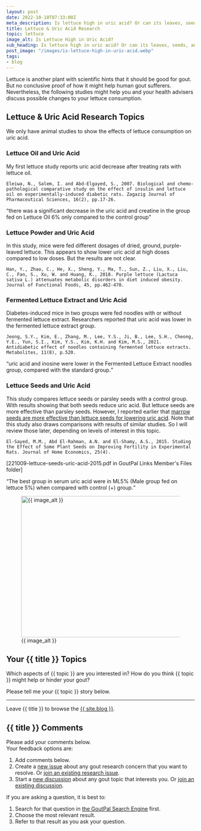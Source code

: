 ```yaml
---
layout: post
date: 2022-10-10T07:33:00Z
meta_description: Is lettuce high in uric acid? Or can its leaves, seeds, and extracts help your gout? Get answers from lettuce & uric acid science.
title: Lettuce & Uric Acid Research
topic: lettuce
image_alt: Is Lettuce High in Uric Acid?
sub_heading: Is lettuce high in uric acid? Or can its leaves, seeds, and extracts help your gout?
post_image: "/images/is-lettuce-high-in-uric-acid.webp"
tags:
- blog
---
```


<p>Lettuce is another plant with scientific hints that it should be good for gout. But no conclusive proof of how it might help human gout sufferers. Nevertheless, the following studies might help you and your health advisers discuss possible changes to your lettuce consumption.</p>
<h2 id="lettuceuricacidresearchtopics">Lettuce &amp; Uric Acid Research Topics</h2>
<p>We only have animal studies to show the effects of lettuce consumption on uric acid.</p>
<h3 id="oil">Lettuce Oil and Uric Acid</h3>
<p>My first lettuce study reports uric acid decrease after treating rats with lettuce oil.</p>
<p><code>Eleiwa, N., Salem, I. and Abd-Elgayed, S., 2007. Biological and chemo-pathological comparative study on the effect of insulin and lettuce oil on experimentally-induced diabetic rats. Zagazig Journal of Pharmaceutical Sciences, 16(2), pp.17-26.</code></p>
<p><q cite="https://doi.org/10.21608/ZJPS.2007.169382">there was a significant decrease in the uric acid and creatine in the group fed on Lettuce Oil 6% only compared to the control group</q></p>
<h3 id="powder">Lettuce Powder and Uric Acid</h3>
<p>In this study, mice were fed different dosages of dried, ground, purple-leaved lettuce. This appears to show lower uric acid at high doses compared to low doses. But the results are not clear.</p>
<p><code>Han, Y., Zhao, C., He, X., Sheng, Y., Ma, T., Sun, Z., Liu, X., Liu, C., Fan, S., Xu, W. and Huang, K., 2018. Purple lettuce (Lactuca sativa L.) attenuates metabolic disorders in diet induced obesity. Journal of Functional Foods, 45, pp.462-470.</code></p>
<h3 id="fermented">Fermented Lettuce Extract and Uric Acid</h3>
<p>Diabetes-induced mice in two groups were fed noodles with or without fermented lettuce extract. Researchers reported that uric acid was lower in the fermented lettuce extract group.</p>
<p><code>Jeong, S.Y., Kim, E., Zhang, M., Lee, Y.S., Ji, B., Lee, S.H., Cheong, Y.E., Yun, S.I., Kim, Y.S., Kim, K.H. and Kim, M.S., 2021. Antidiabetic effect of noodles containing fermented lettuce extracts. Metabolites, 11(8), p.520.</code></p>
<p><q cite="https://doi.org/10.3390/metabo11080520">uric acid and inosine were lower in the Fermented Lettuce Extract noodles group, compared with the standard group.</q></p>
<h3 id="seeds">Lettuce Seeds and Uric Acid</h3>
<p>This study compares lettuce seeds or parsley seeds with a control group. With results showing that both seeds reduce uric acid. But lettuce seeds are more effective than parsley seeds. However, I reported earlier that <a href="https://goutpal.com/blog/marrow-seeds-and-gout/">marrow seeds are more effective than lettuce seeds for lowering uric acid</a>. Note that this study also draws comparisons with results of similar studies. So I will review those later, depending on levels of interest in this topic.</p>
<p><code>El-Sayed, M.M., Abd El-Rahman, A.N. and El-Shamy, A.S., 2015. Studing the Effect of Some Plant Seeds on Improving Fertility in Experimental Rats. Journal of Home Economics, 25(4).</code></p>
<p>[221009-lettuce-seeds-uric-acid-2015.pdf in GoutPal Links Member's Files folder]</p>
<p><q cite="https://journals.ekb.eg/article_173818_229511716b5defa94d7cc19230f40617.pdf">The best group in serum uric acid were in ML5% (Male group fed on lettuce 5%) when compared with control (+) group.</q></p>
<figure id="image" class="inner">
<img src="{{ post_image }}" alt="{{ image_alt }}"  width="610" height="377">
  <figcaption>{{ image_alt }}</figcaption>
</figure>
<h2 id="next">Your {{ title }} Topics</h2>

Which aspects of {{ topic }} are you interested in? How do you think {{ topic }} might help or hinder your gout?

Please tell me your {{ topic }} story below.

<hr>
Leave {{ title }} to browse the <a href="/blog">{{ site.blog }}</a>.

<h2 id="comments">{{ title }} Comments</h2>
<p>Please add your comments below.<br />
Your feedback options are:</p>
<ol>
<li>Add comments below.</li>
<li>Create a <a href="https://github.com/kct2020/goutpal-info-11ty/issues/new/choose">new issue</a> about any gout research concern that you want to resolve. Or <a href="https://github.com/kct2020/goutpal-info-11ty/issues">join an existing research issue</a>.</li>
<li>Start a <a href="https://github.com/kct2020/goutpal-com-skeleventy/discussions/new">new discussion</a> about any gout topic that interests you. Or <a href="https://github.com/kct2020/goutpal-com-skeleventy/discussions">join an existing discussion</a>.</li>
</ol>
<p>If you are asking a question, it is best to:</p>
<ol>
<li>Search for that question in <a href="https://cse.google.com/cse?cof=FORID:0&cx=partner-pub-4857169685716700:9780732506">the GoutPal Search Engine</a> first.</li>
<li>Choose the most relevant result.</li>
<li>Refer to that result as you ask your question.</li>
</ol>
<script src="https://giscus.app/client.js"
        data-repo="kct2020/goutpal-com-skeleventy"
        data-repo-id="R_kgDOGVSRQQ"
        data-category="GoutPal Links Comments🗣"
        data-category-id="DIC_kwDOGVSRQc4CRbFp"
        data-mapping="title"
        data-strict="0"
        data-reactions-enabled="1"
        data-emit-metadata="1"
        data-input-position="top"
        data-theme="light_tritanopia"
        data-lang="en"
        data-loading="lazy"
        crossorigin="anonymous"
        async>
</script>